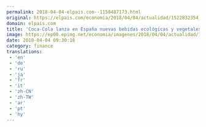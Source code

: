 ```yaml
---
permalink: 2018-04-04-elpais.com--1158487173.html
original: https://elpais.com/economia/2018/04/04/actualidad/1522832354_056978.html#?ref=rss&format=simple&link=link
domain: elpais.com
title: 'Coca-Cola lanza en España nuevas bebidas ecológicas y vegetales'
image: https://ep00.epimg.net/economia/imagenes/2018/04/04/actualidad/1522832354_056978_1522832746_rrss_normal.jpg
date: 2018-04-04 09:30:18
category: finance
translations: 
 - 'en'
 - 'de'
 - 'ru'
 - 'ja'
 - 'fr'
 - 'it'
 - 'zh-CN'
 - 'zh-TW'
 - 'ar'
 - 'pt'
 - 'hy'
---
```


